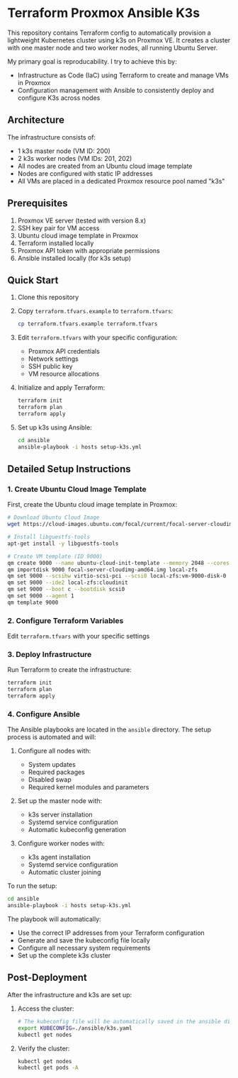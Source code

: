 # Terraform Proxmox Ansible K3s

This repository contains Terraform config to automatically provision a lightweight Kubernetes cluster using k3s on Proxmox VE. It creates a cluster with one master node and two worker nodes, all running Ubuntu Server.

My primary goal is reproducability. I try to achieve this by:
- Infrastructure as Code (IaC) using Terraform to create and manage VMs in Proxmox
- Configuration management with Ansible to consistently deploy and configure K3s across nodes

## Architecture

The infrastructure consists of:
- 1 k3s master node (VM ID: 200)
- 2 k3s worker nodes (VM IDs: 201, 202)
- All nodes are created from an Ubuntu cloud image template
- Nodes are configured with static IP addresses
- All VMs are placed in a dedicated Proxmox resource pool named "k3s"

## Prerequisites

1. Proxmox VE server (tested with version 8.x)
2. SSH key pair for VM access
3. Ubuntu cloud image template in Proxmox
4. Terraform installed locally
5. Proxmox API token with appropriate permissions
6. Ansible installed locally (for k3s setup)

## Quick Start

1. Clone this repository
2. Copy `terraform.tfvars.example` to `terraform.tfvars`:
   ```bash
   cp terraform.tfvars.example terraform.tfvars
   ```
3. Edit `terraform.tfvars` with your specific configuration:
   - Proxmox API credentials
   - Network settings
   - SSH public key
   - VM resource allocations

4. Initialize and apply Terraform:
   ```bash
   terraform init
   terraform plan
   terraform apply
   ```

5. Set up k3s using Ansible:
   ```bash
   cd ansible
   ansible-playbook -i hosts setup-k3s.yml
   ```

## Detailed Setup Instructions

### 1. Create Ubuntu Cloud Image Template

First, create the Ubuntu cloud image template in Proxmox:

```bash
# Download Ubuntu Cloud Image
wget https://cloud-images.ubuntu.com/focal/current/focal-server-cloudimg-amd64.img

# Install libguestfs-tools
apt-get install -y libguestfs-tools

# Create VM template (ID 9000)
qm create 9000 --name ubuntu-cloud-init-template --memory 2048 --cores 2 --net0 virtio,bridge=vmbr0
qm importdisk 9000 focal-server-cloudimg-amd64.img local-zfs
qm set 9000 --scsihw virtio-scsi-pci --scsi0 local-zfs:vm-9000-disk-0
qm set 9000 --ide2 local-zfs:cloudinit
qm set 9000 --boot c --bootdisk scsi0
qm set 9000 --agent 1
qm template 9000
```

### 2. Configure Terraform Variables

Edit `terraform.tfvars` with your specific settings

### 3. Deploy Infrastructure

Run Terraform to create the infrastructure:

```bash
terraform init
terraform plan
terraform apply
```

### 4. Configure Ansible

The Ansible playbooks are located in the `ansible` directory. The setup process is automated and will:

1. Configure all nodes with:
   - System updates
   - Required packages
   - Disabled swap
   - Required kernel modules and parameters

2. Set up the master node with:
   - k3s server installation
   - Systemd service configuration
   - Automatic kubeconfig generation

3. Configure worker nodes with:
   - k3s agent installation
   - Systemd service configuration
   - Automatic cluster joining

To run the setup:

```bash
cd ansible
ansible-playbook -i hosts setup-k3s.yml
```

The playbook will automatically:
- Use the correct IP addresses from your Terraform configuration
- Generate and save the kubeconfig file locally
- Configure all necessary system requirements
- Set up the complete k3s cluster

## Post-Deployment

After the infrastructure and k3s are set up:

1. Access the cluster:
   ```bash
   # The kubeconfig file will be automatically saved in the ansible directory
   export KUBECONFIG=./ansible/k3s.yaml
   kubectl get nodes
   ```

2. Verify the cluster:
   ```bash
   kubectl get nodes
   kubectl get pods -A
   ```
